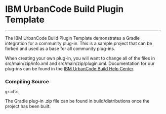 # IBM UrbanCode Build Plugin Template
---

The IBM UrbanCode Build Plugin Template demonstrates a Gradle integration for a community plug-in. This is a sample project that can be forked and used as a base for all community plug-ins.

When creating your own plug-in, you will want to change all of the files in src/main/zip/info.xml and src/main/zip/plugin.xml. Documentation
for our plug-ins can be found in the [IBM UrbanCode Build Help Center](http://www-01.ibm.com/support/knowledgecenter/SS8NMD_6.1.2/com.ibm.ucbuild.doc/topics/c_node_extend.html).

### Compiling Source
`gradle`

The Gradle plug-in .zip file can be found in build/distributions once the project has been built.
